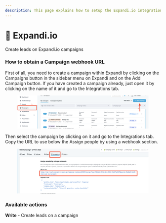 ```yaml
---
description: This page explains how to setup the Expandi.io integration on Cargo.
---
```


# 🔭 Expandi.io

Create leads on Expandi.io campaigns



### How to obtain a Campaign webhook URL

First of all, you need to create a campaign within Expandi by clicking on the Campaigns button in the sidebar menu on Expandi and on the Add Campaign button. If you have created a campaign already, just open it by clicking on the name of it and go to the Integrations tab.

<figure><img src="../../.gitbook/assets/image (3).png" alt=""><figcaption></figcaption></figure>

Then select the campaign by clicking on it and go to the Integrations tab. Copy the URL to use below the Assign people by using a webhook section.

<figure><img src="../../.gitbook/assets/image (4).png" alt=""><figcaption></figcaption></figure>

### Available actions

**Write** - Create leads on a campaign
